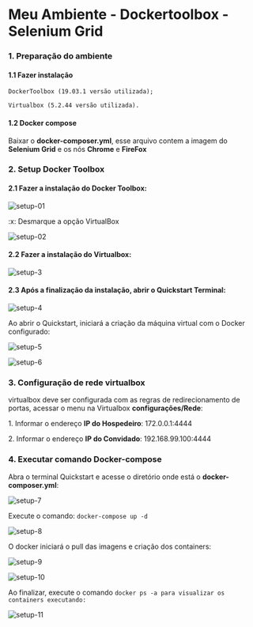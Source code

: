 
  <h1>Meu Ambiente - Dockertoolbox - Selenium Grid </h1>
  
  <div id="PreparacaoAmbiente" class="tabcontent">
     <p><h3>1. Preparação do ambiente</h3></p>
     <h4>1.1 Fazer instalação</h4>
     <p><code>DockerToolbox (19.03.1 versão utilizada);</code></p>
     <p><code>Virtualbox (5.2.44 versão utilizada).</code></p>
      <h4>1.2 Docker compose</h4>
      <p> Baixar o <b>docker-composer.yml</b>, esse arquivo contem a imagem do <b>Selenium Grid</b> e os nós <b>Chrome</b> e <b>FireFox</b></p>
  </div>
  <div id="Setup" class="tabcontent">
     <p><h3>2. Setup Docker Toolbox </h3></p>
      <h4>2.1 Fazer a instalação do Docker Toolbox:</h4>
  </div>
  
  ![setup-01](https://user-images.githubusercontent.com/12755484/118699980-8238fa80-b7e8-11eb-9baf-52d0687ba949.png)

  <p>:x: Desmarque a opção VirtualBox </p>
  
 ![setup-02](https://user-images.githubusercontent.com/12755484/118700458-130fd600-b7e9-11eb-9c1e-99014a61379d.png)

   <h4>2.2 Fazer a instalação do Virtualbox:</h4>
 
 ![setup-3](https://user-images.githubusercontent.com/12755484/118701404-0fc91a00-b7ea-11eb-9c72-01255b832d2e.png)

   <h4>2.3 Após a finalização da instalação, abrir o Quickstart Terminal: </h4>
   
  ![setup-4](https://user-images.githubusercontent.com/12755484/118702318-2b80f000-b7eb-11eb-923f-2ed7c9e55b28.png)

   <p>Ao abrir o Quickstart, iniciará a criação da máquina virtual com o Docker configurado: </p>
  
  ![setup-5](https://user-images.githubusercontent.com/12755484/118703195-35572300-b7ec-11eb-8494-b5300c62c38e.png)
  
  ![setup-6](https://user-images.githubusercontent.com/12755484/118703339-5fa8e080-b7ec-11eb-84d0-d17c3d0c7202.png)

   <div id="ConfiguracaoRedeVirtualbox" class="tabcontent">
     <p><h3>3. Configuração de rede virtualbox </h3></p>
     <p>virtualbox deve ser configurada com as regras de redirecionamento de portas, acessar o menu na Virtualbox <b>configurações/Rede</b>:</p>
     <p>1. Informar o endereço <b>IP do Hospedeiro</b>: 172.0.0.1:4444</p>
     <p>2. Informar o endereço <b>IP do Convidado</b>: 192.168.99.100:4444</p>
  </div>
    <div id="ConfiguracaoRedeVirtualbox" class="tabcontent">
     <p><h3>4. Executar comando Docker-compose </h3></p>
     <p>Abra o terminal Quickstart e acesse o diretório onde está o <b>docker-composer.yml</b>:</p>
  </div>
  
  ![setup-7](https://user-images.githubusercontent.com/12755484/118706982-5cafef00-b7f0-11eb-8758-ff470a4e5115.png)

   <p>Execute o comando: <code>docker-compose up -d</code></p>
   
  ![setup-8](https://user-images.githubusercontent.com/12755484/118706661-06db4700-b7f0-11eb-8b2e-f5fc89dff562.png)
  
   <p>O docker iniciará o pull das imagens e criação dos containers: </p>
   
   ![setup-9](https://user-images.githubusercontent.com/12755484/118707447-ed86ca80-b7f0-11eb-8835-418db4618496.png)

   ![setup-10](https://user-images.githubusercontent.com/12755484/118707947-8289c380-b7f1-11eb-9ad6-fe952484d416.png)
   
   <p> Ao finalizar, execute o comando <code>docker ps -a para visualizar os containers executando:</code></p>
   
   ![setup-11](https://user-images.githubusercontent.com/12755484/118708317-f4faa380-b7f1-11eb-9a75-60af7dffb385.png)

   


